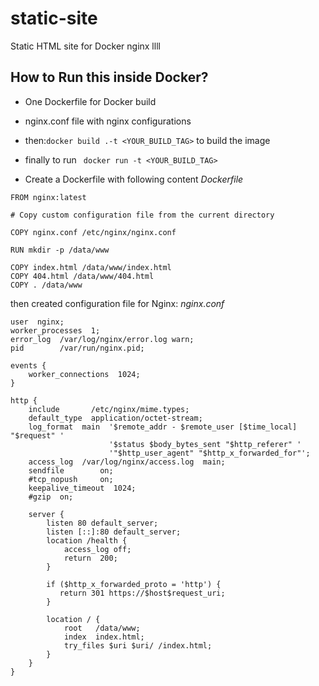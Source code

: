 # static-site
Static HTML site for Docker nginx llll

## How to Run this inside Docker?
* One Dockerfile for Docker build
* nginx.conf file with nginx configurations
* then:`docker build .-t <YOUR_BUILD_TAG>` to build the image
* finally to run ` docker run -t <YOUR_BUILD_TAG>`


* Create a Dockerfile with following content
_Dockerfile_
```
FROM nginx:latest

# Copy custom configuration file from the current directory

COPY nginx.conf /etc/nginx/nginx.conf

RUN mkdir -p /data/www

COPY index.html /data/www/index.html
COPY 404.html /data/www/404.html
COPY . /data/www
```

then created configuration file for Nginx:
_nginx.conf_
```
user  nginx;
worker_processes  1;
error_log  /var/log/nginx/error.log warn;
pid        /var/run/nginx.pid;

events {
    worker_connections  1024;
}

http {
    include       /etc/nginx/mime.types;
    default_type  application/octet-stream;
    log_format  main  '$remote_addr - $remote_user [$time_local] "$request" '
                      '$status $body_bytes_sent "$http_referer" '
                      '"$http_user_agent" "$http_x_forwarded_for"';
    access_log  /var/log/nginx/access.log  main;
    sendfile        on;
    #tcp_nopush     on;
    keepalive_timeout  1024;
    #gzip  on;

    server {
        listen 80 default_server;
        listen [::]:80 default_server;
        location /health {
            access_log off;
            return  200;
        }

        if ($http_x_forwarded_proto = 'http') {
           return 301 https://$host$request_uri;
        }

        location / {
            root   /data/www;
            index  index.html;
            try_files $uri $uri/ /index.html;
        }
    }
}
```

